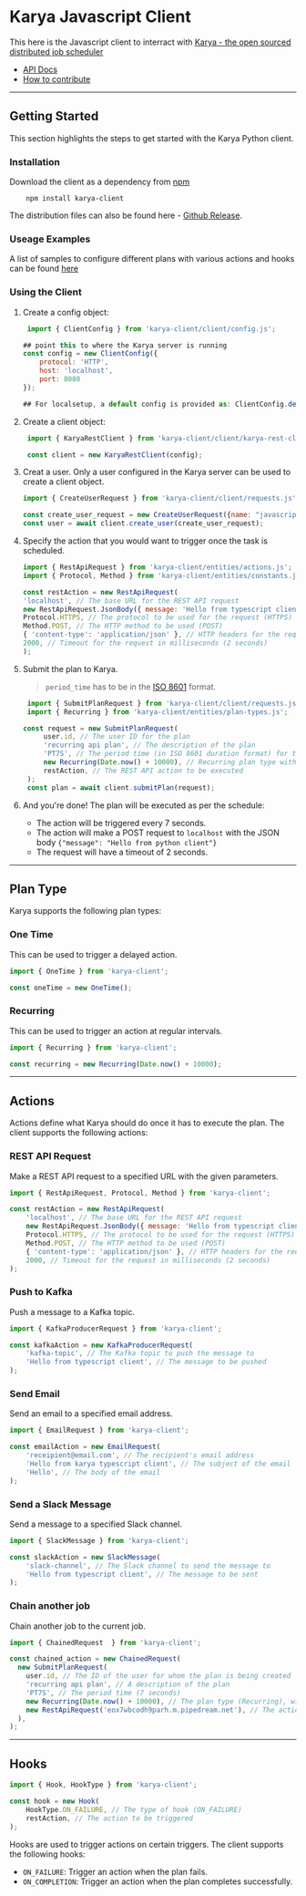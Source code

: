 # Karya Javascript Client

This here is the Javascript client to interract with [Karya - the open sourced distributed job scheduler](https://github.com/Saumya-Bhatt/karya)

- [API Docs](https://saumya-bhatt.github.io/karya-javascript-client)
- [How to contribute](./.github/CONTRIBUTING.md)

---

## Getting Started

This section highlights the steps to get started with the Karya Python client.

### Installation

Download the client as a dependency from [npm](https://www.npmjs.com/package/karya-client)

```shell
    npm install karya-client
```

The distribution files can also be found here - [Github Release](https://github.com/Saumya-Bhatt/karya-javascript-client/releases).

### Useage Examples

A list of samples to configure different plans with various actions and hooks can be found [here](./samples/)

### Using the Client

1. Create a config object:

   ```javascript
    import { ClientConfig } from 'karya-client/client/config.js';

   ## point this to where the Karya server is running
   const config = new ClientConfig({
       protocol: 'HTTP',
       host: 'localhost',
       port: 8080
   });

   ## For localsetup, a default config is provided as: ClientConfig.dev()
   ```

2. Create a client object:

   ```javascript
    import { KaryaRestClient } from 'karya-client/client/karya-rest-client.js';

    const client = new KaryaRestClient(config);
    ```

3. Creat a user. Only a user configured in the Karya server can be used to create a client object.

    ```javascript
    import { CreateUserRequest } from 'karya-client/client/requests.js';
    
    const create_user_request = new CreateUserRequest({name: "javascript-client"});
    const user = await client.create_user(create_user_request);
    ```

4. Specify the action that you would want to trigger once the task is scheduled.

    ```javascript
    import { RestApiRequest } from 'karya-client/entities/actions.js';
    import { Protocol, Method } from 'karya-client/entities/constants.js';

    const restAction = new RestApiRequest(
    'localhost', // The base URL for the REST API request
    new RestApiRequest.JsonBody({ message: 'Hello from typescript client' }), // JSON body for the request
    Protocol.HTTPS, // The protocol to be used for the request (HTTPS)
    Method.POST, // The HTTP method to be used (POST)
    { 'content-type': 'application/json' }, // HTTP headers for the request
    2000, // Timeout for the request in milliseconds (2 seconds)
    );
    ```

5. Submit the plan to Karya.

   > `period_time` has to be in the [ISO 8601](https://en.wikipedia.org/wiki/ISO_8601#Durations) format.

   ```javascript
    import { SubmitPlanRequest } from 'karya-client/client/requests.js';
    import { Recurring } from 'karya-client/entities/plan-types.js';

   const request = new SubmitPlanRequest(
        user.id, // The user ID for the plan
        'recurring api plan', // The description of the plan
        'PT7S', // The period time (in ISO 8601 duration format) for the recurring plan
        new Recurring(Date.now() + 10000), // Recurring plan type with an end date 10 seconds from now
        restAction, // The REST API action to be executed
    );
    const plan = await client.submitPlan(request);
   ```

6. And you're done! The plan will be executed as per the schedule:

   - The action will be triggered every 7 seconds.
   - The action will make a POST request to `localhost` with the JSON body `{"message": "Hello from python client"}`
   - The request will have a timeout of 2 seconds.

---

## Plan Type

Karya supports the following plan types:

### One Time

This can be used to trigger a delayed action.

```javascript
import { OneTime } from 'karya-client';

const oneTime = new OneTime();
```

### Recurring

This can be used to trigger an action at regular intervals.

```javascript
import { Recurring } from 'karya-client';

const recurring = new Recurring(Date.now() + 10000);
```

---

## Actions

Actions define what Karya should do once it has to execute the plan. The client supports the following actions:

### REST API Request

Make a REST API request to a specified URL with the given parameters.

```javascript
import { RestApiRequest, Protocol, Method } from 'karya-client';

const restAction = new RestApiRequest(
    'localhost', // The base URL for the REST API request
    new RestApiRequest.JsonBody({ message: 'Hello from typescript client' }), // JSON body for the request
    Protocol.HTTPS, // The protocol to be used for the request (HTTPS)
    Method.POST, // The HTTP method to be used (POST)
    { 'content-type': 'application/json' }, // HTTP headers for the request
    2000, // Timeout for the request in milliseconds (2 seconds)
);
```

### Push to Kafka

Push a message to a Kafka topic.

```javascript
import { KafkaProducerRequest } from 'karya-client';

const kafkaAction = new KafkaProducerRequest(
    'kafka-topic', // The Kafka topic to push the message to
    'Hello from typescript client', // The message to be pushed
);
```

### Send Email

Send an email to a specified email address.

```javascript
import { EmailRequest } from 'karya-client';

const emailAction = new EmailRequest(
    'receipient@email.com', // The recipient's email address
    'Hello from karya typescript client', // The subject of the email
    'Hello', // The body of the email
);
```

### Send a Slack Message

Send a message to a specified Slack channel.

```javascript
import { SlackMessage } from 'karya-client';

const slackAction = new SlackMessage(
    'slack-channel', // The Slack channel to send the message to
    'Hello from typescript client', // The message to be sent
);
```

### Chain another job

Chain another job to the current job.

```javascript
import { ChainedRequest  } from 'karya-client';

const chained_action = new ChainedRequest(
  new SubmitPlanRequest(
    user.id, // The ID of the user for whom the plan is being created
    'recurring api plan', // A description of the plan
    'PT7S', // The period time (7 seconds)
    new Recurring(Date.now() + 10000), // The plan type (Recurring), with an end time in 10 seconds
    new RestApiRequest('eox7wbcodh9parh.m.pipedream.net'), // The action for the plan (sending an API request)
  ),
);
```

---

## Hooks


```javascript
import { Hook, HookType } from 'karya-client';

const hook = new Hook(
    HookType.ON_FAILURE, // The type of hook (ON_FAILURE)
    restAction, // The action to be triggered
);
```

Hooks are used to trigger actions on certain triggers. The client supports the following hooks:

- `ON_FAILURE`: Trigger an action when the plan fails.
- `ON_COMPLETION`: Trigger an action when the plan completes successfully.

